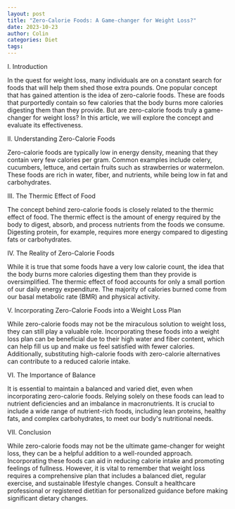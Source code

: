 ```yaml
---
layout: post
title: "Zero-Calorie Foods: A Game-changer for Weight Loss?"
date: 2023-10-23
author: Colin
categories: Diet
tags: 
---
```


I. Introduction

In the quest for weight loss, many individuals are on a constant search for foods that will help them shed those extra pounds. One popular concept that has gained attention is the idea of zero-calorie foods. These are foods that purportedly contain so few calories that the body burns more calories digesting them than they provide. But are zero-calorie foods truly a game-changer for weight loss? In this article, we will explore the concept and evaluate its effectiveness.

II. Understanding Zero-Calorie Foods

Zero-calorie foods are typically low in energy density, meaning that they contain very few calories per gram. Common examples include celery, cucumbers, lettuce, and certain fruits such as strawberries or watermelon. These foods are rich in water, fiber, and nutrients, while being low in fat and carbohydrates.

III. The Thermic Effect of Food

The concept behind zero-calorie foods is closely related to the thermic effect of food. The thermic effect is the amount of energy required by the body to digest, absorb, and process nutrients from the foods we consume. Digesting protein, for example, requires more energy compared to digesting fats or carbohydrates.

IV. The Reality of Zero-Calorie Foods

While it is true that some foods have a very low calorie count, the idea that the body burns more calories digesting them than they provide is oversimplified. The thermic effect of food accounts for only a small portion of our daily energy expenditure. The majority of calories burned come from our basal metabolic rate (BMR) and physical activity.

V. Incorporating Zero-Calorie Foods into a Weight Loss Plan

While zero-calorie foods may not be the miraculous solution to weight loss, they can still play a valuable role. Incorporating these foods into a weight loss plan can be beneficial due to their high water and fiber content, which can help fill us up and make us feel satisfied with fewer calories. Additionally, substituting high-calorie foods with zero-calorie alternatives can contribute to a reduced calorie intake.

VI. The Importance of Balance

It is essential to maintain a balanced and varied diet, even when incorporating zero-calorie foods. Relying solely on these foods can lead to nutrient deficiencies and an imbalance in macronutrients. It is crucial to include a wide range of nutrient-rich foods, including lean proteins, healthy fats, and complex carbohydrates, to meet our body's nutritional needs.

VII. Conclusion

While zero-calorie foods may not be the ultimate game-changer for weight loss, they can be a helpful addition to a well-rounded approach. Incorporating these foods can aid in reducing calorie intake and promoting feelings of fullness. However, it is vital to remember that weight loss requires a comprehensive plan that includes a balanced diet, regular exercise, and sustainable lifestyle changes. Consult a healthcare professional or registered dietitian for personalized guidance before making significant dietary changes.